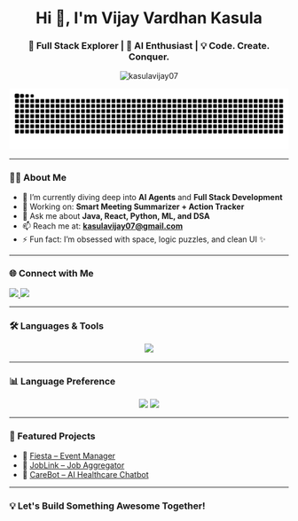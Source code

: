 <h1 align="center">Hi 👋, I'm Vijay Vardhan Kasula</h1>
<h3 align="center">🚀 Full Stack Explorer | 🤖 AI Enthusiast | 💡 Code. Create. Conquer.</h3>
<!-- QUOTE-SECTION:START-->
<!-- > **Today is Monday**   -->
<!-- > _"Old quote placeholder."_ — Someone -->
<!--QUOTE-SECTION:END -->

<p align="center">
  <img src="https://komarev.com/ghpvc/?username=kasulavijay07&label=Profile%20views&color=0e75b6&style=flat" alt="kasulavijay07" />
</p>

![Snake animation](https://github.com/kasulavijay07/kasulavijay07/blob/output/github-contribution-grid-snake.svg)



---

### 🧑‍💻 About Me

- 🌱 I’m currently diving deep into **AI Agents** and **Full Stack Development**
- 🔭 Working on: **Smart Meeting Summarizer + Action Tracker**
- 💬 Ask me about **Java, React, Python, ML, and DSA**
- 📫 Reach me at: **kasulavijay07@gmail.com**
- ⚡ Fun fact: I’m obsessed with space, logic puzzles, and clean UI ✨

---

### 🌐 Connect with Me

<p align="left">
  <a href="https://linkedin.com/in/vijay-vardhan-kasula" target="blank">
    <img src="https://img.shields.io/badge/-LinkedIn-0A66C2?style=for-the-badge&logo=linkedin&logoColor=white" />
  </a>
  <a href="https://www.leetcode.com/kasulavijay07" target="blank">
    <img src="https://img.shields.io/badge/LeetCode-FFA116?style=for-the-badge&logo=leetcode&logoColor=black" />
  </a>
</p>

---

### 🛠️ Languages & Tools

<p align="center">
  <img src="https://skillicons.dev/icons?i=java,python,react,nodejs,angular,cpp,c,html,css,javascript,typescript,mongodb,mysql,git,github,bootstrap,express,php,tensorflow,pytorch,scikit-learn,pandas,oracle" />
</p>

---

### 📊 Language Preference

<p align="center">
  <img src="https://img.shields.io/badge/Java-70%25-orange?style=for-the-badge&logo=java&logoColor=white" />
  <img src="https://img.shields.io/badge/Python-30%25-blue?style=for-the-badge&logo=python&logoColor=white" />
</p>

---

### 🚀 Featured Projects

- 🎯 [Fiesta – Event Manager](https://github.com/kasulavijay07/Fiesta)
- 💼 [JobLink – Job Aggregator](https://github.com/kasulavijay07/JobLink)
- 🏥 [CareBot – AI Healthcare Chatbot](https://github.com/kasulavijay07/CareBot)

---

### 💡 Let's Build Something Awesome Together!
